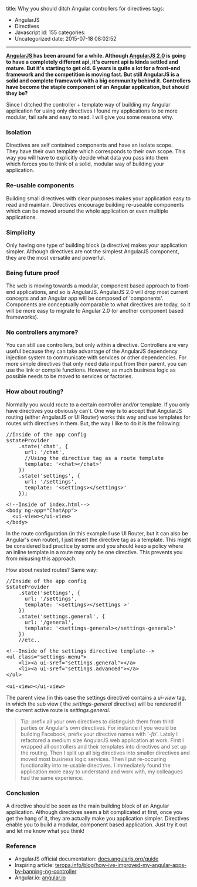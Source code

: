 title: Why you should ditch Angular controllers for directives
tags:
  - AngularJS
  - Directives
  - Javascript
id: 155
categories:
  - Uncategorized
date: 2015-07-18 08:02:52
---

**[AngularJS ](https://angularjs.org/)has been around for a while. Although [AngularJS 2.0](https://angular.io/) is going to have a completely different api, it's current api is kinda settled and mature. But it's starting to get old. 6 years is quite a lot for a front-end framework and the competition is moving fast. But still AngularJS is a solid and complete framework with a big community behind it. Controllers have become the staple component of an Angular application, but should they be?**

<!-- more -->

Since I ditched the controller + template way of building my Angular application for using only directives I found my applications to be more modular, fail safe and easy to read. I will give you some reasons why.

### Isolation

Directives are self contained components and have an isolate scope. They have their own template which corresponds to their own scope. This way you will have to explicitly decide what data you pass into them which forces you to think of a solid, modular way of building your application.

### Re-usable components

Building small directives with clear purposes makes your application easy to read and maintain. Directives encourage building re-useable components which can be moved around the whole application or even multiple applications.

### Simplicity

Only having one type of building block (a directive) makes your application simpler. Although directives are not the simplest AngularJS component, they are the most versatile and powerful.

### Being future proof

The web is moving towards a modular, component based approach to front-end applications, and so is AngularJS. AngularJS 2.0 will drop most current concepts and an Angular app will be composed of 'components'. Components are conceptually comparable to what directives are today, so it will be more easy to migrate to Angular 2.0 (or another component based frameworks).

### No controllers anymore?

You can still use controllers, but only within a directive. Controllers are very useful because they can take advantage of the AngularJS dependency injection system to communicate with services or other dependencies. For more simple directives that only need data input from their parent, you can use the link or compile functions. However, as much business logic as possible needs to be moved to services or factories.

### How about routing?

Normally you would route to a certain controller and/or template. If you only have directives you obviously can't. One way is to accept that AngularJS routing (either AngularJS or UI Router) works this way and use templates for routes with directives in them. But, the way I like to do it is the following:
<pre class="lang:js decode:true">//Inside of the app config
$stateProvider
    .state('chat', {
      url: '/chat',
      //Using the directive tag as a route template
      template: '&lt;chat&gt;&lt;/chat&gt;'
    })
    .state('settings', {
      url: '/settings',
      template: '&lt;settings&gt;&lt;/settings&gt;'
    });</pre>
<pre class="lang:xhtml decode:true">&lt;!--Inside of index.html--&gt;
&lt;body ng-app="ChatApp"&gt;
  &lt;ui-view&gt;&lt;/ui-view&gt;
&lt;/body&gt;</pre>
In the route configuration (in this example I use UI Router, but it can also be Angular's own router), I just insert the directive tag as a template. This might be considered bad practice by some and you should keep a policy where an inline template in a route may only be one directive. This prevents you from misusing this approach.

How about nested routes? Same way:
<pre class="lang:js decode:true">//Inside of the app config
$stateProvider
    .state('settings', {
      url: '/settings',
      template: '&lt;settings&gt;&lt;/settings &gt;'
    })
    .state('settings.general', {
      url: '/general',
      template: '&lt;settings-general&gt;&lt;/settings-general&gt;'
    })
    //etc..</pre>
<pre class="lang:xhtml decode:true">&lt;!--Inside of the settings directive template--&gt;
&lt;ul class="settings-menu"&gt;
    &lt;li&gt;&lt;a ui-sref="settings.general"&gt;&lt;/a&gt;
    &lt;li&gt;&lt;a ui-sref="settings.advanced"&gt;&lt;/a&gt;
&lt;/ul&gt;

&lt;ui-view&gt;&lt;/ui-view&gt;</pre>
The parent view (in this case the settings directive) contains a _ui-view_ tag, in which the sub view ( the _settings-general_ directive) will be rendered if the current active route is _settings.general_.
> Tip: prefix all your own directives to distinguish them from third parties or Angular's own directives. For instance if you would be building Facebook, prefix your directive names with '_-fb_'.
Lately I refactored a medium size AngularJS web application at work. First I wrapped all controllers and their templates into directives and set up the routing. Then I split up all big directives into smaller directives and moved most business logic services. Then I put re-occuring functionality into re-usable directives. I immediately found the application more easy to understand and work with, my colleagues had the same experience.

### Conclusion

A directive should be seen as the main building block of an Angular application. Although directives seem a bit complicated at first, once you get the hang of it, they are actually make you application simpler. Directives enable you to build a modular, component based application. Just try it out and let me know what you think!

### Reference

*   AngularJS official documentation: [docs.angularjs.org/guide](https://docs.angularjs.org/guide)
*   Inspiring article: [teropa.info/blog/how-ive-improved-my-angular-apps-by-banning-ng-controller](http://teropa.info/blog/2014/10/24/how-ive-improved-my-angular-apps-by-banning-ng-controller.html)
*   Angular.io: [angular.io](https://angular.io/)
